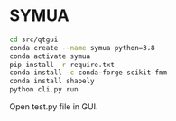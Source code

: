 # SYMUA

```bash
cd src/qtgui
conda create --name symua python=3.8
conda activate symua
pip install -r require.txt
conda install -c conda-forge scikit-fmm
conda install shapely
python cli.py run
```

Open test.py file in GUI.